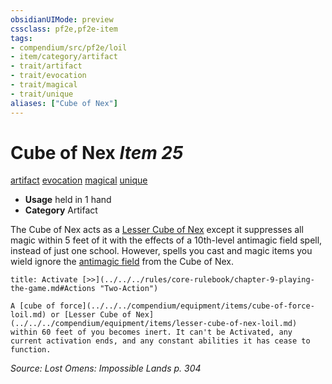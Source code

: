```yaml
---
obsidianUIMode: preview
cssclass: pf2e,pf2e-item
tags:
- compendium/src/pf2e/loil
- item/category/artifact
- trait/artifact
- trait/evocation
- trait/magical
- trait/unique
aliases: ["Cube of Nex"]
---
```

# Cube of Nex *Item 25*  
[artifact](../../../Rules/traits/artifact-gmg.md)  [evocation](../../../Rules/traits/evocation.md)  [magical](../../../Rules/traits/magical.md)  [unique](../../../Rules/traits/unique.md)  

- **Usage** held in 1 hand
- **Category** Artifact

The Cube of Nex acts as a [Lesser Cube of Nex](lesser-cube-of-nex-loil.md) except it suppresses all magic within 5 feet of it with the effects of a 10th-level antimagic field spell, instead of just one school. However, spells you cast and magic items you wield ignore the [antimagic field](../../spells/antimagic-field.md) from the Cube of Nex.

```ad-embed-ability
title: Activate [>>](../../../rules/core-rulebook/chapter-9-playing-the-game.md#Actions "Two-Action")

A [cube of force](../../../compendium/equipment/items/cube-of-force-loil.md) or [Lesser Cube of Nex](../../../compendium/equipment/items/lesser-cube-of-nex-loil.md) within 60 feet of you becomes inert. It can't be Activated, any current activation ends, and any constant abilities it has cease to function.
```

*Source: Lost Omens: Impossible Lands p. 304*
